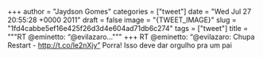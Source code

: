 
+++
author = "Jaydson Gomes"
categories = ["tweet"]
date = "Wed Jul 27 20:55:28 +0000 2011"
draft = false
image = "{TWEET_IMAGE}"
slug = "1fd4cabbe5ef16e425f26d3d4e604ad71db6c274"
tags = ["tweet"]
title = """RT @eminetto: “@evilazaro..."""
+++
RT @eminetto: “@evilazaro: Chupa Restart - http://t.co/le2nXjy” Porra! Isso deve dar orgulho pra um pai
